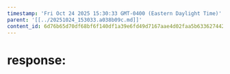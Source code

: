 ```yaml
---
timestamp: 'Fri Oct 24 2025 15:30:33 GMT-0400 (Eastern Daylight Time)'
parent: '[[../20251024_153033.a038b09c.md]]'
content_id: 6d76b65d70df68bf6f140df1a39e6fd49d7167aae4d02faa5b63362744266256
---
```


# response:
